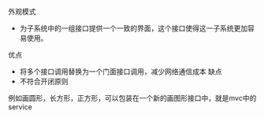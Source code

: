 外观模式
* 为子系统中的一组接口提供一个一致的界面，这个接口使得这一子系统更加容易使用。

优点
* 将多个接口调用替换为一个门面接口调用，减少网络通信成本
缺点
* 不符合开闭原则

例如画圆形，长方形，正方形，可以包装在一个新的画图形接口中，就是mvc中的service
